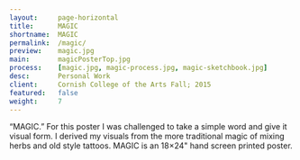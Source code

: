 ```yaml
---
layout:     page-horizontal
title:      MAGIC
shortname:  MAGIC
permalink:  /magic/
preview:    magic.jpg
main:       magicPosterTop.jpg
process:    [magic.jpg, magic-process.jpg, magic-sketchbook.jpg]
desc:       Personal Work
client:     Cornish College of the Arts Fall; 2015
featured:   false
weight:     7
---
```


“MAGIC.” For this poster I was challenged to take a simple word and give it visual form. I derived my visuals from the more traditional magic of mixing herbs and old style tattoos. MAGIC is an 18×24" hand screen printed poster.
